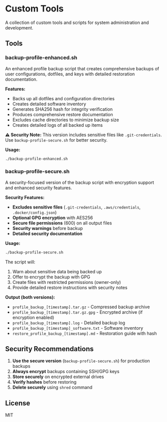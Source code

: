 # Custom Tools

A collection of custom tools and scripts for system administration and development.

## Tools

### backup-profile-enhanced.sh

An enhanced profile backup script that creates comprehensive backups of user configurations, dotfiles, and keys with detailed restoration documentation.

**Features:**
- Backs up all dotfiles and configuration directories
- Creates detailed software inventory
- Generates SHA256 hash for integrity verification
- Produces comprehensive restore documentation
- Excludes cache directories to minimize backup size
- Creates detailed logs of all backed up items

**⚠️ Security Note:** This version includes sensitive files like `.git-credentials`. Use `backup-profile-secure.sh` for better security.

**Usage:**
```bash
./backup-profile-enhanced.sh
```

### backup-profile-secure.sh

A security-focused version of the backup script with encryption support and enhanced security features.

**Security Features:**
- **Excludes sensitive files** (`.git-credentials`, `.aws/credentials`, `.docker/config.json`)
- **Optional GPG encryption** with AES256
- **Secure file permissions** (600) on all output files
- **Security warnings** before backup
- **Detailed security documentation**

**Usage:**
```bash
./backup-profile-secure.sh
```

The script will:
1. Warn about sensitive data being backed up
2. Offer to encrypt the backup with GPG
3. Create files with restricted permissions (owner-only)
4. Provide detailed restore instructions with security notes

**Output (both versions):**
- `profile_backup_[timestamp].tar.gz` - Compressed backup archive
- `profile_backup_[timestamp].tar.gz.gpg` - Encrypted archive (if encryption enabled)
- `profile_backup_[timestamp].log` - Detailed backup log
- `profile_backup_[timestamp]_software.txt` - Software inventory
- `restore_profile_backup_[timestamp].md` - Restoration guide with hash

## Security Recommendations

1. **Use the secure version** (`backup-profile-secure.sh`) for production backups
2. **Always encrypt** backups containing SSH/GPG keys
3. **Store securely** on encrypted external drives
4. **Verify hashes** before restoring
5. **Delete securely** using `shred` command

## License

MIT